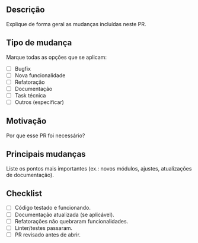 ## Descrição

Explique de forma geral as mudanças incluídas neste PR.

## Tipo de mudança

Marque todas as opções que se aplicam:

- [ ] Bugfix
- [ ] Nova funcionalidade
- [ ] Refatoração
- [ ] Documentação
- [ ] Task técnica
- [ ] Outros (especificar)

## Motivação

Por que esse PR foi necessário?

## Principais mudanças

Liste os pontos mais importantes (ex.: novos módulos, ajustes, atualizações de documentação).

## Checklist

- [ ] Código testado e funcionando.
- [ ] Documentação atualizada (se aplicável).
- [ ] Refatorações não quebraram funcionalidades.
- [ ] Linter/testes passaram.
- [ ] PR revisado antes de abrir.
